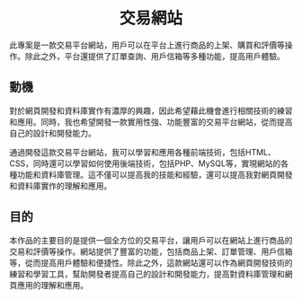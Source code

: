 <h1 align="center"> 交易網站 </h1>
此專案是一款交易平台網站，用戶可以在平台上進行商品的上架、購買和評價等操作。除此之外，平台還提供了訂單查詢、用戶信箱等多種功能，提高用戶體驗。
 
## 動機
對於網頁開發和資料庫實作有濃厚的興趣，因此希望藉此機會進行相關技術的練習和應用。同時，我也希望開發一款實用性強、功能豐富的交易平台網站，從而提高自己的設計和開發能力。  

通過開發這款交易平台網站，我可以學習和應用各種前端技術，包括HTML、CSS，同時還可以學習如何使用後端技術，包括PHP、MySQL等，實現網站的各種功能和資料庫管理。這不僅可以提高我的技能和經驗，還可以提高我對網頁開發和資料庫實作的理解和應用。

## 目的
本作品的主要目的是提供一個全方位的交易平台，讓用戶可以在網站上進行商品的交易和評價等操作。網站提供了豐富的功能，包括商品上架、訂單管理、用戶信箱等，從而提高用戶體驗和便捷性。除此之外，這款網站還可以作為網頁開發技術的練習和學習工具，幫助開發者提高自己的設計和開發能力，提高對資料庫管理和網頁應用的理解和應用。

